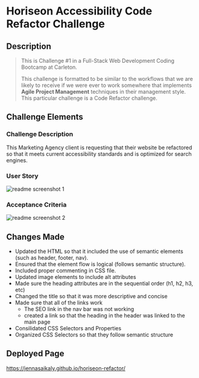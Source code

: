 # Horiseon Accessibility Code Refactor Challenge

## Description
>This is Challenge #1 in a Full-Stack Web Development Coding Bootcamp at Carleton.
>
>This challenge is formatted to be similar to the workflows that we are likely to receive if we were ever to work somewhere that implements **Agile Project 
>Management** techniques in their management style.
>This particular challenge is a Code Refactor challenge.

## Challenge Elements
### Challenge Description
This Marketing Agency client is requesting that their website be refactored so that it meets current accessibility standards and is optimized for search engines.

### User Story 
![readme screenshot 1](https://user-images.githubusercontent.com/99379999/155903060-381006ce-e417-443c-81bf-d30ae4f3a89a.png)

### Acceptance Criteria
![readme screenshot 2](https://user-images.githubusercontent.com/99379999/155903062-620529cc-cc35-4cf6-a86a-72f85c7146b2.png)

## Changes Made
* Updated the HTML so that it included the use of semantic elements (such as header, footer, nav).
* Ensured that the element flow is logical (follows semantic structure).
* Included proper commenting in CSS file.
* Updated image elements to include alt attributes
* Made sure the heading attributes are in the sequential order (h1, h2, h3, etc)
* Changed the title so that it was more descriptive and concise
* Made sure that all of the links work
  * The SEO link in the nav bar was not working
  * created a link so that the heading in the header was linked to the main page
* Consilidated CSS Selectors and Properties
* Organized CSS Selectors so that they follow semantic structure

## Deployed Page
https://jennasaikaly.github.io/horiseon-refactor/
